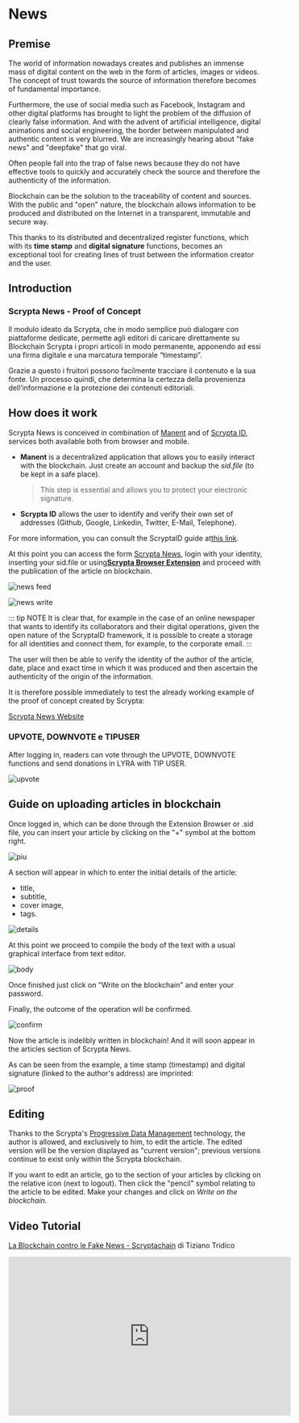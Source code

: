 # News

## Premise

The world of information nowadays creates and publishes an immense mass of digital content on the web in the form of articles, images or videos. The concept of trust towards the source of information therefore becomes of fundamental importance.

Furthermore, the use of social media such as Facebook, Instagram and other digital platforms has brought to light the problem of the diffusion of clearly false information. And with the advent of artificial intelligence, digital animations and social engineering, the border between manipulated and authentic content is very blurred. We are increasingly hearing about "fake news" and "deepfake" that go viral.

Often people fall into the trap of false news because they do not have effective tools to quickly and accurately check the source and therefore the authenticity of the information.

Blockchain can be the solution to the traceability of content and sources. With the public and "open" nature, the blockchain allows information to be produced and distributed on the Internet in a transparent, immutable and secure way.

This thanks to its distributed and decentralized register functions, which with its **time stamp** and **digital signature** functions, becomes an exceptional tool for creating lines of trust between the information creator and the user.

## Introduction

### Scrypta News - Proof of Concept

Il modulo ideato da Scrypta, che in modo semplice può dialogare con piattaforme dedicate, permette agli editori di caricare direttamente su Blockchain Scrypta i propri articoli in modo permanente, apponendo ad essi una firma digitale e una marcatura temporale “timestamp”. 

Grazie a questo i fruitori possono facilmente tracciare il contenuto e la sua fonte. Un processo quindi, che determina la certezza della provenienza dell’informazione e la protezione dei contenuti editoriali.

## How does it work
Scrypta News is conceived in combination of [Manent](https://manent.app/) and of [Scrypta ID](https://me.scrypta.id/), services both available both from browser and mobile.

- **Manent** is a decentralized application that allows you to easily interact with the blockchain. Just create an account and backup the *sid.file* (to be kept in a safe place).
   > This step is essential and allows you to protect your electronic signature.

- **Scrypta ID** allows the user to identify and verify their own set of addresses (Github, Google, Linkedin, Twitter, E-Mail, Telephone).

For more information, you can consult the ScryptaID guide at[this link](../id/README.md).

At this point you can access the form [Scrypta News](https://news.scryptachain.org/), login with your identity, inserting your sid.file or using[**Scrypta Browser Extension**](https://id.scryptachain.org/) and proceed with the publication of the article on blockchain.

![news feed](../.vuepress/public/assets/other/newsfeed.png)


![news write](../.vuepress/public/assets/other/newswrite.png)


::: tip NOTE
It is clear that, for example in the case of an online newspaper that wants to identify its collaborators and their digital operations, given the open nature of the ScryptaID framework, it is possible to create a storage for all identities and connect them, for example, to the corporate email.
:::

The user will then be able to verify the identity of the author of the article, date, place and exact time in which it was produced and then ascertain the authenticity of the origin of the information.

It is therefore possible immediately to test the already working example of the proof of concept created by Scrypta:

[Scrypta News Website](https://news.scryptachain.org/)

### UPVOTE, DOWNVOTE e TIPUSER

After logging in, readers can vote through the UPVOTE, DOWNVOTE functions and send donations in LYRA with TIP USER.

![upvote](../.vuepress/public/assets/other/upvote.png)

## Guide on uploading articles in blockchain

Once logged in, which can be done through the Extension Browser or .sid file, you can insert your article by clicking on the "+" symbol at the bottom right.

![piu](../.vuepress/public/assets/news/piu.png)
 
A section will appear in which to enter the initial details of the article:

- title,
- subtitle,
- cover image,
- tags.

![details](../.vuepress/public/assets/news/article-details.png)


At this point we proceed to compile the body of the text with a usual graphical interface from text editor.

![body](../.vuepress/public/assets/news/article-body.png)


Once finished just click on "Write on the blockchain" and enter your password.

Finally, the outcome of the operation will be confirmed.

![confirm](../.vuepress/public/assets/news/article-written.png)


Now the article is indelibly written in blockchain! And it will soon appear in the articles section of Scrypta News.

As can be seen from the example, a time stamp (timestamp) and digital signature (linked to the author's address) are imprinted:


![proof](../.vuepress/public/assets/news/article-proof.png)


## Editing
Thanks to the Scrypta's [Progressive Data Management](../idanode/progressive-data-management.md) technology, the author is allowed, and exclusively to him, to edit the article. The edited version will be the version displayed as "current version"; previous versions continue to exist only within the Scrypta blockchain.

If you want to edit an article, go to the section of your articles by clicking on the relative icon (next to logout). Then click the "pencil" symbol relating to the article to be edited. Make your changes and click on *Write on the blockchain*.


## Video Tutorial

[La Blockchain contro le Fake News - Scryptachain](https://www.youtube.com/watch?v=5sNQ34nu1LU) di Tiziano Tridico


<iframe width="560" height="315" src="https://www.youtube.com/embed/5sNQ34nu1LU" frameborder="0" allow="accelerometer; autoplay; encrypted-media; gyroscope; picture-in-picture" allowfullscreen></iframe>
